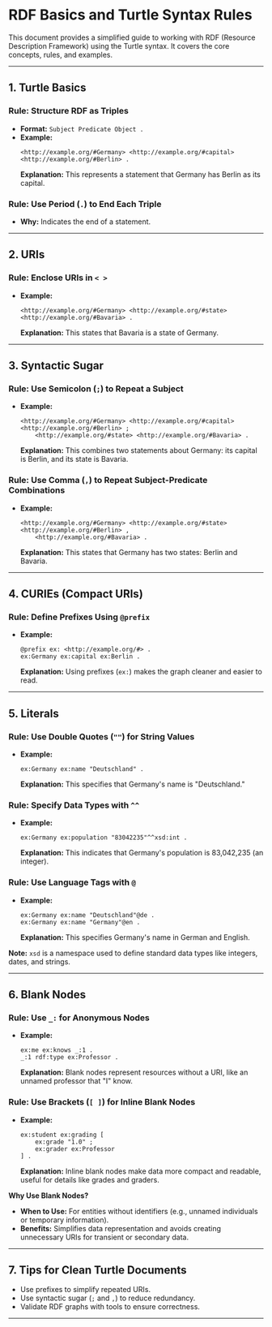 
# RDF Basics and Turtle Syntax Rules

This document provides a simplified guide to working with RDF (Resource Description Framework) using the Turtle syntax. It covers the core concepts, rules, and examples.

---

## **1. Turtle Basics**

### Rule: Structure RDF as Triples
- **Format:** `Subject Predicate Object .`
- **Example:**
  ```turtle
  <http://example.org/#Germany> <http://example.org/#capital> <http://example.org/#Berlin> .
  ```
  **Explanation:** This represents a statement that Germany has Berlin as its capital.

### Rule: Use Period (`.`) to End Each Triple
- **Why:** Indicates the end of a statement.

---

## **2. URIs**

### Rule: Enclose URIs in `< >`
- **Example:**
  ```turtle
  <http://example.org/#Germany> <http://example.org/#state> <http://example.org/#Bavaria> .
  ```
  **Explanation:** This states that Bavaria is a state of Germany.

---

## **3. Syntactic Sugar**

### Rule: Use Semicolon (`;`) to Repeat a Subject
- **Example:**
  ```turtle
  <http://example.org/#Germany> <http://example.org/#capital> <http://example.org/#Berlin> ;
      <http://example.org/#state> <http://example.org/#Bavaria> .
  ```
  **Explanation:** This combines two statements about Germany: its capital is Berlin, and its state is Bavaria.

### Rule: Use Comma (`,`) to Repeat Subject-Predicate Combinations
- **Example:**
  ```turtle
  <http://example.org/#Germany> <http://example.org/#state> <http://example.org/#Berlin> ,
      <http://example.org/#Bavaria> .
  ```
  **Explanation:** This states that Germany has two states: Berlin and Bavaria.

---

## **4. CURIEs (Compact URIs)**

### Rule: Define Prefixes Using `@prefix`
- **Example:**
  ```turtle
  @prefix ex: <http://example.org/#> .
  ex:Germany ex:capital ex:Berlin .
  ```
  **Explanation:** Using prefixes (`ex:`) makes the graph cleaner and easier to read.

---

## **5. Literals**

### Rule: Use Double Quotes (`""`) for String Values
- **Example:**
  ```turtle
  ex:Germany ex:name "Deutschland" .
  ```
  **Explanation:** This specifies that Germany's name is "Deutschland."

### Rule: Specify Data Types with `^^`
- **Example:**
  ```turtle
  ex:Germany ex:population "83042235"^^xsd:int .
  ```
  **Explanation:** This indicates that Germany's population is 83,042,235 (an integer).

### Rule: Use Language Tags with `@`
- **Example:**
  ```turtle
  ex:Germany ex:name "Deutschland"@de .
  ex:Germany ex:name "Germany"@en .
  ```
  **Explanation:** This specifies Germany's name in German and English.

**Note:** `xsd` is a namespace used to define standard data types like integers, dates, and strings.

---

## **6. Blank Nodes**

### Rule: Use `_:` for Anonymous Nodes
- **Example:**
  ```turtle
  ex:me ex:knows _:1 .
  _:1 rdf:type ex:Professor .
  ```
  **Explanation:** Blank nodes represent resources without a URI, like an unnamed professor that "I" know.

### Rule: Use Brackets (`[ ]`) for Inline Blank Nodes
- **Example:**
  ```turtle
  ex:student ex:grading [
      ex:grade "1.0" ;
      ex:grader ex:Professor
  ] .
  ```
  **Explanation:** Inline blank nodes make data more compact and readable, useful for details like grades and graders.

**Why Use Blank Nodes?**
- **When to Use:** For entities without identifiers (e.g., unnamed individuals or temporary information).
- **Benefits:** Simplifies data representation and avoids creating unnecessary URIs for transient or secondary data.

---

## **7. Tips for Clean Turtle Documents**
- Use prefixes to simplify repeated URIs.
- Use syntactic sugar (`;` and `,`) to reduce redundancy.
- Validate RDF graphs with tools to ensure correctness.

---

